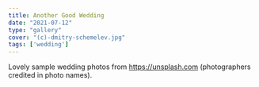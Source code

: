```yaml
---
title: Another Good Wedding
date: "2021-07-12"
type: "gallery"
cover: "(c)-dmitry-schemelev.jpg"
tags: ['wedding']
---
```


Lovely sample wedding photos from https://unsplash.com (photographers credited in photo names).